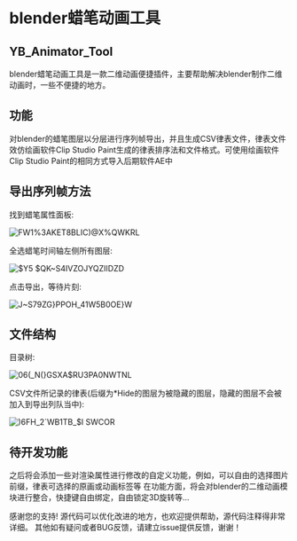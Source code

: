 # blender蜡笔动画工具
## YB_Animator_Tool
blender蜡笔动画工具是一款二维动画便捷插件，主要帮助解决blender制作二维动画时，一些不便捷的地方。
## 功能
对blender的蜡笔图层以分层进行序列帧导出，并且生成CSV律表文件，律表文件效仿绘画软件Clip Studio Paint生成的律表排序法和文件格式。可使用绘画软件Clip Studio Paint的相同方式导入后期软件AE中
## 导出序列帧方法
找到蜡笔属性面板:

![FW1%3AKET8BLIC)@X%QWKRL](https://user-images.githubusercontent.com/47911980/172588219-ba93b81c-9b0c-48a8-b259-5a53b3b41de8.png)

全选蜡笔时间轴左侧所有图层:

![$Y5 $QK~S4IVZOJYQZIIDZD](https://user-images.githubusercontent.com/47911980/172589376-4c7e868b-a234-4015-ac5f-982747b5f8b3.png)

点击导出，等待片刻:

![J~S79ZG}PPOH_41W5B0OE}W](https://user-images.githubusercontent.com/47911980/172589632-c3709fbb-f10c-48d0-8c4f-f51eb774ed1d.png)

## 文件结构
目录树:

![06(_N(}GSXA$RU3PA0NWTNL](https://user-images.githubusercontent.com/47911980/172591558-5364c09f-2e4b-492e-962d-5832e1bc24a8.png)

CSV文件所记录的律表(后缀为*Hide的图层为被隐藏的图层，隐藏的图层不会被加入到导出列队当中):

![$)$6FH_2`WB1TB_$I SWCOR](https://user-images.githubusercontent.com/47911980/172592519-9e9f0501-f36b-430a-9da8-d2b57549e66f.png)

## 待开发功能
之后将会添加一些对渲染属性进行修改的自定义功能，例如，可以自由的选择图片前缀，律表可选择的原画或动画标签等
在功能方面，将会对blender的二维动画模块进行整合，快捷键自由绑定，自由锁定3D旋转等...


感谢您的支持!
源代码可以优化改进的地方，也欢迎提供帮助，源代码注释得非常详细。
其他如有疑问或者BUG反馈，请建立issue提供反馈，谢谢！
